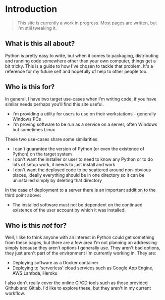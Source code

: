 # Introduction

> This site is currently a work in progress. Most pages are written, but I'm still tweaking it.

## What is this all about?
Python is pretty easy to write, but when it comes to packaging, distributing and running code somewhere other than your own computer, things get a bit tricky. This is a guide to how I've chosen to tackle that problem. It's a reference for my future self and hopefully of help to other people too.

## Who is this for?
In general, I have two target use-cases when I'm writing code, if you have similar needs perhaps you'll find this site useful.

- I'm providing a utility for users to use on their workstations - generally Windows PCs
- I'm proving software to be run as a service on a server, often Windows but sometimes Linux

These two use-cases share some similarities:

- I can't guarantee the version of Python (or even the existence of Python) on the target system
- I don't want the installer or user to need to know any Python or to do lots of setup work, it needs to just install and work
- I don't want the deployed code to be scattered around non-obvious places, ideally everything should be in one directory so it can be uninstalled simply by deleting that directory

In the case of deployment to a server there is an important addition to the third point above:

- The installed software must not be dependent on the continued existence of the user account by which it was installed.

## Who is this _not_ for?
Well, I like to think anyone with an interest in Python could get something from these pages, but there are a few area I'm not planning on addressing simply because they aren't options I generally use. They aren't bad options, they just aren't part of the environment I'm currently working in. They are:

- Deploying software as a Docker container
- Deploying to 'serverless' cloud services such as Google App Engine, AWS Lambda, Heroku

I also don't really cover the online CI/CD tools such as those provided Github and Gitlab. 
I'd like to explore these, but they aren't in my current workflow.